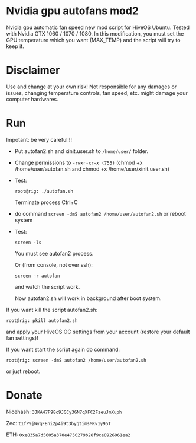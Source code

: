# Nvidia gpu autofans mod2
Nvidia gpu automatic fan speed new mod script for HiveOS Ubuntu. Tested with Nvidia GTX 1060 / 1070 / 1080.
In this modification, you must set the GPU temperature which you want (MAX_TEMP) and the script will try to keep it.

# Disclaimer
Use and change at your own risk! Not responsible for any damages or issues, changing temperature controls, fan speed, etc. might damage your computer hardwares.

# Run
Impotant: be very careful!!!

 - Put autofan2.sh and xinit.user.sh to ```/home/user/``` folder. 
 - Change permissions to ```-rwxr-xr-x (755)``` (chmod +x /home/user/autofan.sh and chmod +x /home/user/xinit.user.sh)
 - Test:
     ```
     root@rig: ./autofan.sh
     ```
     Terminate process Ctrl+C
     
 - do command ```screen -dmS autofan2 /home/user/autofan2.sh``` or reboot system
 - Test:  
     ```
     screen -ls
     ```
     You must see autofan2 process. 
     
     Or (from console, not over ssh):
     ```
     screen -r autofan
     ```
     and watch the script work. 
     
     Now autofan2.sh will work in background after boot system. 
     
If you want kill the script autofan2.sh:
```      
root@rig: pkill autofan2.sh
```
and apply your HiveOS OC settings from your account (restore your default fan settings)!

If you want start the script again do command:

```
root@rig: screen -dmS autofan2 /home/user/autofan2.sh
```
or  just reboot.

# Donate

Nicehash: ```3JKA47P98c9JGCy3GN7qXFC2FzeuJmXuph```

Zec: ```t1fP9jWyqFEni2p4i9t3byqtimsMKv1y95T```

ETH: ```0xe835a7d5605a370e4750279b28f9ce0926061ea2```
